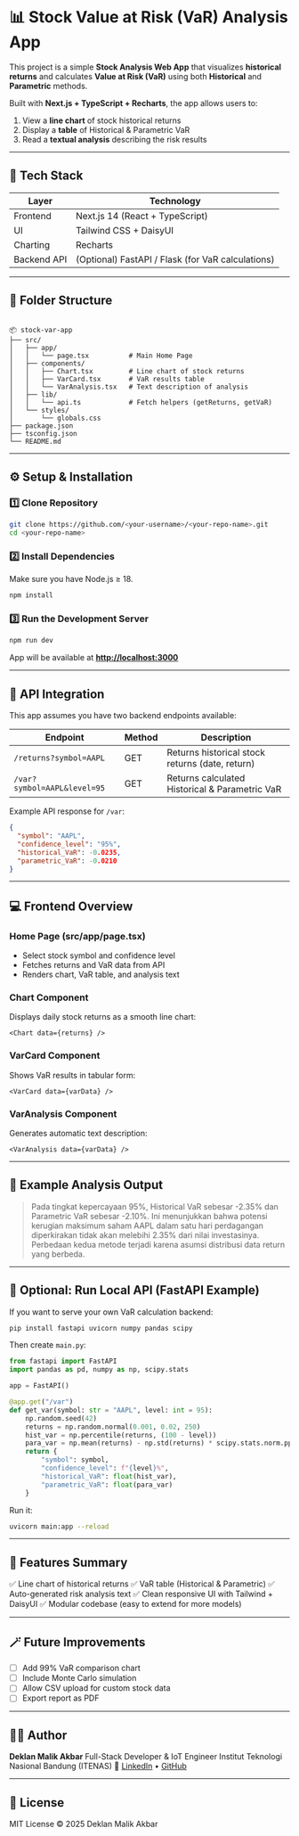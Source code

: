 # 📊 Stock Value at Risk (VaR) Analysis App

This project is a simple **Stock Analysis Web App** that visualizes **historical returns** and calculates **Value at Risk (VaR)** using both **Historical** and **Parametric** methods.

Built with **Next.js + TypeScript + Recharts**, the app allows users to:
1. View a **line chart** of stock historical returns  
2. Display a **table** of Historical & Parametric VaR  
3. Read a **textual analysis** describing the risk results  

---

## 🚀 Tech Stack

| Layer | Technology |
|-------|-------------|
| Frontend | Next.js 14 (React + TypeScript) |
| UI | Tailwind CSS + DaisyUI |
| Charting | Recharts |
| Backend API | (Optional) FastAPI / Flask (for VaR calculations) |

---

## 🧩 Folder Structure

```

📦 stock-var-app
├── src/
│   ├── app/
│   │   └── page.tsx          # Main Home Page
│   ├── components/
│   │   ├── Chart.tsx         # Line chart of stock returns
│   │   ├── VarCard.tsx       # VaR results table
│   │   └── VarAnalysis.tsx   # Text description of analysis
│   ├── lib/
│   │   └── api.ts            # Fetch helpers (getReturns, getVaR)
│   └── styles/
│       └── globals.css
├── package.json
├── tsconfig.json
└── README.md

````

---

## ⚙️ Setup & Installation

### 1️⃣ Clone Repository
```bash
git clone https://github.com/<your-username>/<your-repo-name>.git
cd <your-repo-name>
````

### 2️⃣ Install Dependencies

Make sure you have Node.js ≥ 18.

```bash
npm install
```

### 3️⃣ Run the Development Server

```bash
npm run dev
```

App will be available at **[http://localhost:3000](http://localhost:3000)**

---

## 🔗 API Integration

This app assumes you have two backend endpoints available:

| Endpoint                    | Method | Description                                     |
| --------------------------- | ------ | ----------------------------------------------- |
| `/returns?symbol=AAPL`      | GET    | Returns historical stock returns (date, return) |
| `/var?symbol=AAPL&level=95` | GET    | Returns calculated Historical & Parametric VaR  |

Example API response for `/var`:

```json
{
  "symbol": "AAPL",
  "confidence_level": "95%",
  "historical_VaR": -0.0235,
  "parametric_VaR": -0.0210
}
```

---

## 💻 Frontend Overview

### **Home Page (src/app/page.tsx)**

* Select stock symbol and confidence level
* Fetches returns and VaR data from API
* Renders chart, VaR table, and analysis text

### **Chart Component**

Displays daily stock returns as a smooth line chart:

```tsx
<Chart data={returns} />
```

### **VarCard Component**

Shows VaR results in tabular form:

```tsx
<VarCard data={varData} />
```

### **VarAnalysis Component**

Generates automatic text description:

```tsx
<VarAnalysis data={varData} />
```

---

## 🧠 Example Analysis Output

> Pada tingkat kepercayaan 95%, Historical VaR sebesar -2.35% dan Parametric VaR sebesar -2.10%.
> Ini menunjukkan bahwa potensi kerugian maksimum saham AAPL dalam satu hari perdagangan diperkirakan tidak akan melebihi 2.35% dari nilai investasinya.
> Perbedaan kedua metode terjadi karena asumsi distribusi data return yang berbeda.

---

## 🧮 Optional: Run Local API (FastAPI Example)

If you want to serve your own VaR calculation backend:

```bash
pip install fastapi uvicorn numpy pandas scipy
```

Then create `main.py`:

```python
from fastapi import FastAPI
import pandas as pd, numpy as np, scipy.stats

app = FastAPI()

@app.get("/var")
def get_var(symbol: str = "AAPL", level: int = 95):
    np.random.seed(42)
    returns = np.random.normal(0.001, 0.02, 250)
    hist_var = np.percentile(returns, (100 - level))
    para_var = np.mean(returns) - np.std(returns) * scipy.stats.norm.ppf(level / 100)
    return {
        "symbol": symbol,
        "confidence_level": f"{level}%",
        "historical_VaR": float(hist_var),
        "parametric_VaR": float(para_var)
    }
```

Run it:

```bash
uvicorn main:app --reload
```

---

## 🧩 Features Summary

✅ Line chart of historical returns
✅ VaR table (Historical & Parametric)
✅ Auto-generated risk analysis text
✅ Clean responsive UI with Tailwind + DaisyUI
✅ Modular codebase (easy to extend for more models)

---

## 🪄 Future Improvements

* [ ] Add 99% VaR comparison chart
* [ ] Include Monte Carlo simulation
* [ ] Allow CSV upload for custom stock data
* [ ] Export report as PDF

---

## 🧑‍💻 Author

**Deklan Malik Akbar**
Full-Stack Developer & IoT Engineer
Institut Teknologi Nasional Bandung (ITENAS)
🔗 [LinkedIn](https://linkedin.com/in/deklanmalikakbar) • [GitHub](https://github.com/DeklanMA)

---

## 📜 License

MIT License © 2025 Deklan Malik Akbar

```
